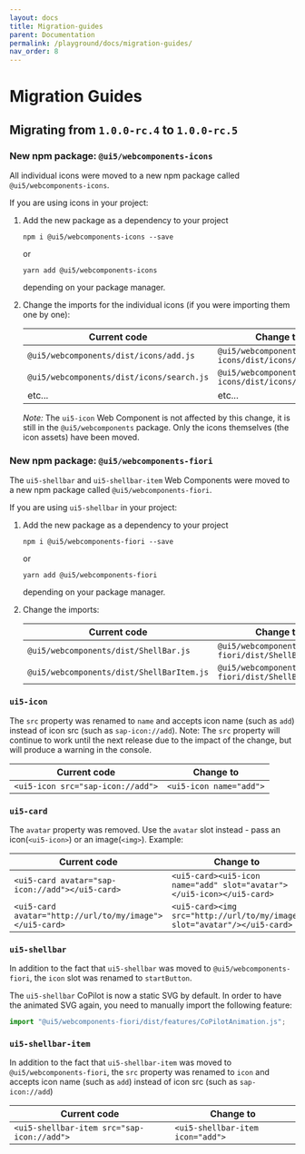 ```yaml
---
layout: docs
title: Migration-guides
parent: Documentation
permalink: /playground/docs/migration-guides/
nav_order: 8
---
```

# Migration Guides

## Migrating from `1.0.0-rc.4` to `1.0.0-rc.5`

### New npm package: `@ui5/webcomponents-icons`

All individual icons were moved to a new npm package called `@ui5/webcomponents-icons`.

If you are using icons in your project:

1. Add the new package as a dependency to your project

	`npm i @ui5/webcomponents-icons --save`
	
	or
	
	`yarn add @ui5/webcomponents-icons`
	
	depending on your package manager.
	
2. Change the imports for the individual icons (if you were importing them one by one):

	Current code | Change to
	-----|----
	`@ui5/webcomponents/dist/icons/add.js` | `@ui5/webcomponents-icons/dist/icons/add.js`
	`@ui5/webcomponents/dist/icons/search.js` | `@ui5/webcomponents-icons/dist/icons/search.js`
	etc... | etc...

	*Note:* The `ui5-icon` Web Component is not affected by this change, it is still in the `@ui5/webcomponents` package. Only the icons themselves (the icon assets) have been moved.


### New npm package: `@ui5/webcomponents-fiori` 

The `ui5-shellbar` and `ui5-shellbar-item` Web Components were moved to a new npm package called `@ui5/webcomponents-fiori`.

If you are using `ui5-shellbar` in your project:

1. Add the new package as a dependency to your project

	`npm i @ui5/webcomponents-fiori --save`
	
	or
	
	`yarn add @ui5/webcomponents-fiori`
	
	depending on your package manager.
	
2. Change the imports:

	Current code | Change to
	-----|----
	`@ui5/webcomponents/dist/ShellBar.js` | `@ui5/webcomponents-fiori/dist/ShellBar.js`
	`@ui5/webcomponents/dist/ShellBarItem.js` | `@ui5/webcomponents-fiori/dist/ShellBarItem.js`

### `ui5-icon`

The `src` property was renamed to `name` and accepts icon name (such as `add`) instead of icon src (such as `sap-icon://add`).
Note: The `src` property will continue to work until the next release due to the impact of the change, but will produce a warning in the console.

Current code | Change to
-----|----
`<ui5-icon src="sap-icon://add">` | `<ui5-icon name="add">`

### `ui5-card`

The `avatar` property was removed.
Use the `avatar` slot instead - pass an icon(`<ui5-icon>`) or an image(`<img>`).
Example:

Current code | Change to
-----|----
`<ui5-card avatar="sap-icon://add"></ui5-card>` | `<ui5-card><ui5-icon name="add" slot="avatar"></ui5-icon></ui5-card>`
`<ui5-card avatar="http://url/to/my/image"></ui5-card>` | `<ui5-card><img src="http://url/to/my/image" slot="avatar"/></ui5-card>` 

### `ui5-shellbar`

In addition to the fact that `ui5-shellbar` was moved to `@ui5/webcomponents-fiori`, the `icon` slot was renamed to `startButton`.

The `ui5-shellbar` CoPilot is now a static SVG by default. In order to have the animated SVG again, you need to manually import the following feature:
```js
import "@ui5/webcomponents-fiori/dist/features/CoPilotAnimation.js";
``` 


### `ui5-shellbar-item`

In addition to the fact that `ui5-shellbar-item` was moved to `@ui5/webcomponents-fiori`, the `src` property was renamed to `icon` and accepts icon name (such as `add`) instead of icon src (such as `sap-icon://add`)

Current code | Change to
-----|----
`<ui5-shellbar-item src="sap-icon://add">` | `<ui5-shellbar-item icon="add">`

